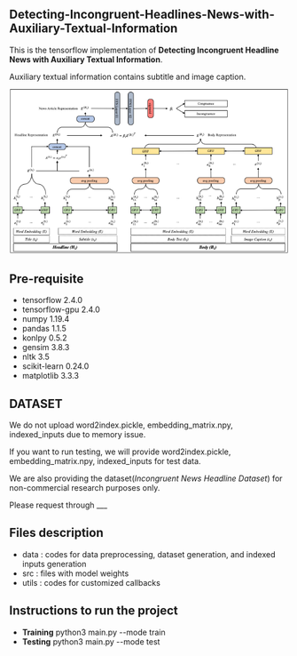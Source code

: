 ## Detecting-Incongruent-Headlines-News-with-Auxiliary-Textual-Information

This is the tensorflow implementation of **Detecting Incongruent Headline News with Auxiliary Textual Information**.

Auxiliary textual information contains subtitle and image caption.

![Our_model](./model.png)

## Pre-requisite

* tensorflow 2.4.0
* tensorflow-gpu 2.4.0
* numpy 1.19.4 
* pandas 1.1.5
* konlpy 0.5.2
* gensim 3.8.3
* nltk 3.5
* scikit-learn 0.24.0
* matplotlib 3.3.3

## DATASET

We do not upload word2index.pickle, embedding_matrix.npy, indexed_inputs due to memory issue.

If you want to run testing, we will provide word2index.pickle, embedding_matrix.npy, indexed_inputs for test data.

We are also providing the dataset(*Incongruent News Headline Dataset*) for non-commercial research purposes only.

Please request through ___

## Files description

* data : codes for data preprocessing, dataset generation, and indexed inputs generation
* src : files with model weights
* utils : codes for customized callbacks

## Instructions to run the project

* **Training** python3 main.py --mode train
* **Testing** python3 main.py --mode test
